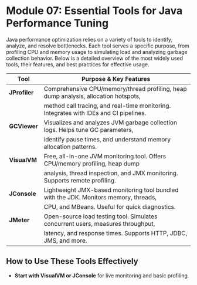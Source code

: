 # Module 07: Essential Tools for Java Performance Tuning

Java performance optimization relies on a variety of tools to identify, analyze, and resolve bottlenecks. Each tool serves a specific purpose, from profiling CPU and memory usage to simulating load and analyzing garbage collection behavior. Below is a detailed overview of the most widely used tools, their features, and best practices for effective usage.

| Tool          | Purpose & Key Features                                                                 |
| ------------- | ------------------------------------------------------------------------------------- |
| **JProfiler** | Comprehensive CPU/memory/thread profiling, heap dump analysis, allocation hotspots,   |
|               | method call tracing, and real-time monitoring. Integrates with IDEs and CI pipelines. |
| **GCViewer**  | Visualizes and analyzes JVM garbage collection logs. Helps tune GC parameters,        |
|               | identify pause times, and understand memory allocation patterns.                      |
| **VisualVM**  | Free, all-in-one JVM monitoring tool. Offers CPU/memory profiling, heap dump         |
|               | analysis, thread inspection, and JMX monitoring. Supports remote profiling.           |
| **JConsole**  | Lightweight JMX-based monitoring tool bundled with the JDK. Monitors memory, threads, |
|               | CPU, and MBeans. Useful for quick diagnostics.                                        |
| **JMeter**    | Open-source load testing tool. Simulates concurrent users, measures throughput,       |
|               | latency, and response times. Supports HTTP, JDBC, JMS, and more.                     |

## How to Use These Tools Effectively

- **Start with VisualVM or JConsole** for live monitoring and basic profiling.
